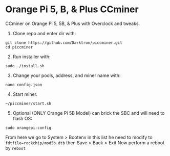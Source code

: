 # Orange Pi 5, B, & Plus CCminer
CCminer on Orange Pi 5, 5B, &amp; Plus with Overclock and tweaks.
1. Clone repo and enter dir with:
```
git clone https://github.com/Darktron/piccminer.git
cd piccminer
```

2. Run installer with:
```
sudo ./install.sh
```

3. Change your pools, address, and miner name with:
```
nano config.json
```

4. Start miner.
```
~/piccminer/start.sh
```

5. Optional (ONLY Orange Pi 5B Model) can brick the SBC and will need to flash OS:
```
sudo orangepi-config
```
From here we go to System > Bootenv
in this list he need to modify to `fdtfile=rockchip/mod5b.dtb`
then Save > Back > Exit
Now perform a reboot by ``` reboot ```
